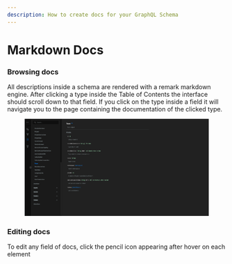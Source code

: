 ```yaml
---
description: How to create docs for your GraphQL Schema
---
```


# Markdown Docs

### Browsing docs

All descriptions inside a schema are rendered with a remark markdown engine. After clicking a type inside the Table of Contents the interface should scroll down to that field. If you click on the type inside a field it will navigate you to the page containing the documentation of the clicked type.

<figure><img src="../../.gitbook/assets/image (4) (1).png" alt=""><figcaption></figcaption></figure>

### Editing docs

To edit any field of docs, click the pencil icon appearing after hover on each element
